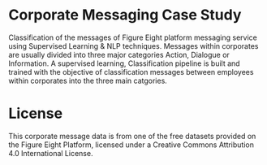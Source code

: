 # Corporate Messaging Case Study
Classification of the messages of Figure Eight platform messaging service using Supervised Learning & NLP techniques. Messages within corporates are usually divided into three major categories Action, Dialogue or Information. A supervised learning, Classification pipeline is built and trained with the objective of classification messages between employees within corporates into the three main catgories.

# License
This corporate message data is from one of the free datasets provided on the Figure Eight Platform, licensed under a Creative Commons Attribution 4.0 International License.
